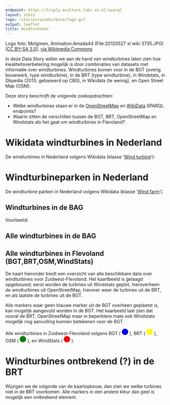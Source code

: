```yaml
---
endpoint: https://triply.eculture.labs.vu.nl/sparql
layout: story
logo: /stories/windturbine/logo.gif
output: leaflet
title: Windturbines
---
```


Logo foto: Molgreen, Animation:Amada44 (File:20120527 xl wiki
3735.JPG) [<a href="https://creativecommons.org/licenses/by-sa/3.0">CC
BY-SA 3.0</a>], <a
href="https://commons.wikimedia.org/wiki/File%3AWind_turbine.gif">via
Wikimedia Commons</a>

In deze Data Story willen we aan de hand van windturbines laten zien hoe kwaliteitsverbetering mogelijk is door combinaties van datasets met informatie over windturbines. Windturbines komen voor in de BGT (overig bouwwerk, type windturbine), in de BRT (type windturbine), in Windstats, in Dbpedia (2013; gebaseerd op CBS), in Wikidata (te weinig), en Open Street Map (OSM).

Deze story beschrijft de volgende zoekopdrachten:
- Welke windturbines staan er in de [OpenStreetMap](http://sophox.org/sophox/) en [WikiData](https://query.wikidata.org/) SPARQL endpoints?
- Waarin zitten de verschillen tussen de BGT, BRT, OpenStreetMap en Windstats als het gaat om windturbines in Flevoland?

# Wikidata windturbines in Nederland
De windturbines in Nederland volgens Wikidata (klasse ‘<a
href="http://www.wikidata.org/entity/Q49833">Wind turbine</a>’):

<div
  data-query
  data-query-endpoint="https://query.wikidata.org/sparql"
  data-query-sparql="10-turbine.rq"></div>

# Windturbineparken in Nederland
De windturbine parken in Nederland volgens Wikidata (klasse ‘<a
href="http://www.wikidata.org/entity/Q194356">Wind farm</a>’).

<div data-query
     data-query-endpoint="https://query.wikidata.org/sparql"
     data-query-sparql="20-farm.rq"></div>

## Windturbines in de BAG

Voorbeeld:

<div data-query
     data-query-sparql="windturbine-bag1.rq"></div>

## Alle windturbines in de BAG

<div data-query
     data-query-sparql="windturbine-bag2.rq"></div>

## Alle windturbines in Flevoland (BGT,BRT,OSM,WindStats)

De kaart hieronder biedt een overzicht van alle beschikbare data over windturbines voor Zuidwest-Flevoland. Het kaartbeeld is gelaagd opgebouwd; eerst worden de turbines uit Windstats geplot, hieroverheen de windturbines uit OpenStreetMap, hierover weer de turbines uit de BRT, en als laatste de turbines uit de BGT.

Alle markers waar geen blauwe marker uit de BGT overheen geplaatst is, kan mogelijk aangevuld worden in de BGT. Het kaarbeeld laat zien dat vooral de BRT, OpenStreetMap maar in beperktere mate ook Windstats mogelijk nog aanvulling kunnen betekenen voor de BGT.

Alle windturbines in Zuidwest-Flevoland volgens BGT
( <svg height="20" viewBox="0 0 20 20" xmlns="http://www.w3.org/2000/svg"> <circle cx="10" cy="10" fill="blue" r="10"/></svg> ),
BRT
( <svg height="20" viewBox="0 0 20 20" xmlns="http://www.w3.org/2000/svg"> <circle cx="10" cy="10" fill="yellow" r="10"/></svg> ),
OSM
( <svg height="20" viewBox="0 0 20 20" xmlns="http://www.w3.org/2000/svg"> <circle cx="10" cy="10" fill="green" r="10"/></svg> ),
en WindStats
( <svg height="20" viewBox="0 0 20 20" xmlns="http://www.w3.org/2000/svg"> <circle cx="10" cy="10" fill="red" r="10"/></svg> ).

<div data-query
     data-query-endpoint="https://data.labs.pdok.nl/geosparql"
     data-query-sparql="40-windturbine.rq"></div>

# Windturbines ontbrekend (?) in de BRT
Wijzigen we de volgorde van de kaartopbouw, dan zien we welke turbines niet in de BRT voorkomen. Alle markers in een andere kleur dan geel is mogelijk een ontbrekend element.

<div data-query 
  data-query-sparql="30-turbines-niet-in-brt.rq" 
  data-query-endpoint="https://data.labs.pdok.nl/geosparql"></div>
